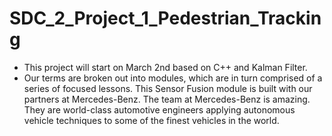 # SDC_2_Project_1_Pedestrian_Tracking
* This project will start on March 2nd based on C++ and Kalman Filter.  
* Our terms are broken out into modules, which are in turn comprised of a series of focused lessons. This Sensor Fusion module is built with our partners at Mercedes-Benz. The team at Mercedes-Benz is amazing. They are world-class automotive engineers applying autonomous vehicle techniques to some of the finest vehicles in the world.
